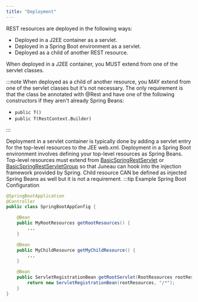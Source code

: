 ```yaml
---
title: "Deployment"
---
```


REST resources are deployed in the following ways:
- Deployed in a J2EE container as a servlet.
- Deployed in a Spring Boot environment as a servlet.
- Deployed as a child of another REST resource.

When deployed in a J2EE container, you MUST extend from one of the servlet classes.

:::note
When deployed as a child of another resource, you MAY extend from one of the servlet classes but it's
not necessary.
The only requirement is that the class be annotated with @Rest and have one of the following constructors
if they aren't already Spring Beans:
- `public T()`
- `public T(RestContext.Builder)`

:::

Deployment in a servlet container is typically done by adding a servlet entry for the top-level resources to the JEE web.xml.
Deployment in a Spring Boot environment involves defining your top-level resources as Spring Beans.
Top-level resources must extend from [BasicSpringRestServlet]({{API_DOCS}}/org/apache/juneau/rest/springboot/BasicSpringRestServlet.html) or [BasicSpringRestServletGroup]({{API_DOCS}}/org/apache/juneau/rest/springboot/BasicSpringRestServletGroup.html) so that Juneau can hook into the injection framework provided by Spring.
Child resource CAN be defined as injected Spring Beans as well but it is not a requirement.
:::tip Example Spring Boot Configuration


```java
@SpringBootApplication
@Controller
public class SpringBootAppConfig {

    @Bean
    public MyRootResources getRootResources() {
        ...
    }

    @Bean
    public MyChildResource getMyChildResource() {
        ...
    }

    @Bean
    public ServletRegistrationBean getRootServlet(RootResources rootResources) {
        return new ServletRegistrationBean(rootResources, "/*");
    }
}

```
